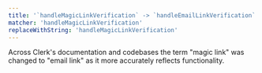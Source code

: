```yaml
---
title: '`handleMagicLinkVerification` -> `handleEmailLinkVerification`'
matcher: 'handleMagicLinkVerification'
replaceWithString: 'handleMagicLinkVerification'
---
```


Across Clerk's documentation and codebases the term "magic link" was changed to "email link" as it more accurately reflects functionality.
